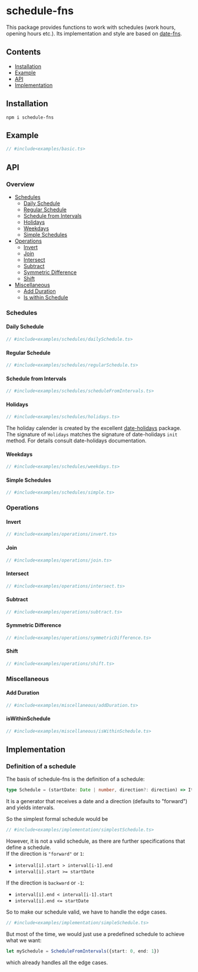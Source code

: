 # schedule-fns

This package provides functions to work with schedules (work hours, opening hours etc.).
Its implementation and style are based on [date-fns](https://github.com/date-fns/date-fns).

## Contents
* [Installation](#installation)
* [Example](#example)
* [API](#api)
* [Implementation](#implementation)

## Installation

    npm i schedule-fns
    
## Example

```typescript
// #include<examples/basic.ts>
```

## API
### Overview

* [Schedules](#schedules)
  * [Daily Schedule](#daily-schedule)
  * [Regular Schedule](#regular-schedule)
  * [Schedule from Intervals](#schedule-from-intervals)
  * [Holidays](#holidays)
  * [Weekdays](#weekdays)
  * [Simple Schedules](#simple-schedules)
* [Operations](#operations)
  * [Invert](#invert)
  * [Join](#join)
  * [Intersect](#intersect)
  * [Subtract](#subtract)
  * [Symmetric Difference](#symmetric-difference)
  * [Shift](#shift)
* [Miscellaneous](#miscellaneous)
  * [Add Duration](#add-duration)
  * [Is within Schedule](#iswithinschedule)

### Schedules
#### Daily Schedule

```typescript
// #include<examples/schedules/dailySchedule.ts>
```

#### Regular Schedule
```typescript
// #include<examples/schedules/regularSchedule.ts> 
```

#### Schedule from Intervals

```typescript
// #include<examples/schedules/scheduleFromIntervals.ts> 
```

#### Holidays
```typescript
// #include<examples/schedules/holidays.ts> 
```

The holiday calender is created by the excellent [date-holidays](https://github.com/commenthol/date-holidays) package.
The signature of `Holidays` matches the signature of date-holidays `init` method. For details consult date-holidays documentation.

#### Weekdays
```typescript
// #include<examples/schedules/weekdays.ts> 
```

#### Simple Schedules
```typescript
// #include<examples/schedules/simple.ts> 
```

### Operations
#### Invert
```typescript
// #include<examples/operations/invert.ts> 
```
#### Join
```typescript
// #include<examples/operations/join.ts> 
```

#### Intersect
```typescript
// #include<examples/operations/intersect.ts> 
```

#### Subtract
```typescript
// #include<examples/operations/subtract.ts> 
```

#### Symmetric Difference
```typescript
// #include<examples/operations/symmetricDifference.ts> 
```

#### Shift
```typescript
// #include<examples/operations/shift.ts> 
```

### Miscellaneous
#### Add Duration
```typescript
// #include<examples/miscellaneous/addDuration.ts> 
```
#### isWithinSchedule
```typescript
// #include<examples/miscellaneous/isWithinSchedule.ts> 
```

## Implementation
### Definition of a schedule
The basis of schedule-fns is the definition of a schedule:

```typescript
type Schedule = (startDate: Date | number, direction?: direction) => IterableIterator<Interval>
```

It is a generator that receives a date and a direction (defaults to "forward") and yields intervals.

So the simplest formal schedule would be

```typescript
// #include<examples/implementation/simplestSchedule.ts> 
```

However, it is not a valid schedule, as there are further specifications that define a schedule.<br/> 
If the direction is ``"forward"`` or ``1``:
  * ``interval[i].start > interval[i-1].end``
  * ``interval[i].start >= startDate``
  
If the direction is ``backward`` or ``-1``:
  * ``interval[i].end < interval[i-1].start``
  * ``interval[i].end <= startDate``
  
So to make our schedule valid, we have to handle the edge cases.

```typescript
// #include<examples/implementation/simpleSchedule.ts> 
```

But most of the time, we would just use a predefined schedule to achieve what 
we want:

```typescript
let mySchedule = ScheduleFromIntervals({start: 0, end: 1})
```

which already handles all the edge cases.